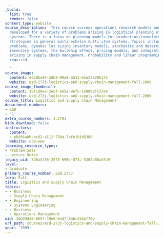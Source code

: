 ```yaml
---
_build:
  list: true
  render: false
content_type: website
course_description: 'This course surveys operations research models and techniques
  developed for a variety of problems arising in logistical planning of multi-echelon
  systems. There is a focus on planning models for production/inventory/distribution
  strategies in general multi-echelon multi-item systems. Topics include vehicle routing
  problems, dynamic lot sizing inventory models, stochastic and deterministic multi-echelon
  inventory systems, the bullwhip effect, pricing models, and integration problems
  arising in supply chain management. Probability and linear programming experience
  required.

  '
course_image:
  content: d6c0ba94-2db9-99a9-a512-6ba375296175
  website: esd-273j-logistics-and-supply-chain-management-fall-2009
course_image_thumbnail:
  content: 15f1d0e2-2e6f-e65a-9efb-1b8092fc27e0
  website: esd-273j-logistics-and-supply-chain-management-fall-2009
course_title: Logistics and Supply Chain Management
department_numbers:
- ESD
- '1'
extra_course_numbers: 1.270J
hide_download: false
instructors:
  content:
  - eb866abb-bc92-a112-750a-7afe191d6380
  website: ocw-www
learning_resource_types:
- Problem Sets
- Lecture Notes
legacy_uid: 526a4f86-2875-698b-873c-5302d38ad7d9
level:
- Graduate
primary_course_number: ESD.273J
term: Fall
title: Logistics and Supply Chain Management
topics:
- - Business
  - Supply Chain Management
- - Engineering
  - Systems Engineering
- - Business
  - Operations Management
uid: 16b99d30-8657-49e8-b4d7-8a6c25bbf76e
url_path: courses/esd-273j-logistics-and-supply-chain-management-fall-2009
year: '2009'
---
```

